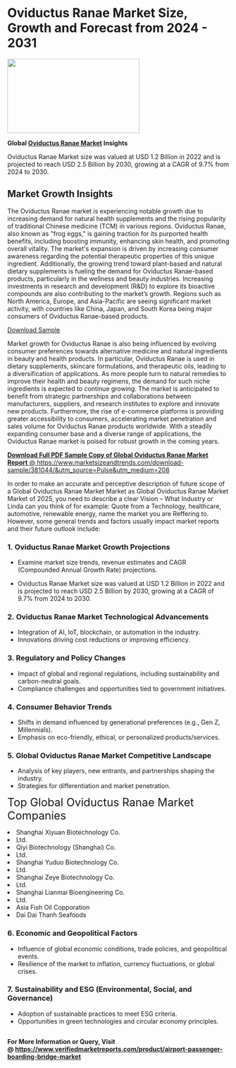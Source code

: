 <H1>Oviductus Ranae Market Size, Growth and Forecast from 2024 - 2031</H1><img class="aligncenter size-medium wp-image-584254" src="https://thirdeyenews.in/wp-content/uploads/2024/09/Global-Market-Research-300x168.jpeg" alt="" width="300" height="168" /><p><strong>Global&nbsp;<a href="https://www.marketsizeandtrends.com/download-sample/381044/&amp;utm_source=Pulse&amp;utm_medium=208">Oviductus Ranae Market</a> Insights</strong></p><p>Oviductus Ranae Market size was valued at USD 1.2 Billion in 2022 and is projected to reach USD 2.5 Billion by 2030, growing at a CAGR of 9.7% from 2024 to 2030.</p><p><h2>Market Growth Insights</h2> <p>The Oviductus Ranae market is experiencing notable growth due to increasing demand for natural health supplements and the rising popularity of traditional Chinese medicine (TCM) in various regions. Oviductus Ranae, also known as "frog eggs," is gaining traction for its purported health benefits, including boosting immunity, enhancing skin health, and promoting overall vitality. The market's expansion is driven by increasing consumer awareness regarding the potential therapeutic properties of this unique ingredient. Additionally, the growing trend toward plant-based and natural dietary supplements is fueling the demand for Oviductus Ranae-based products, particularly in the wellness and beauty industries. Increasing investments in research and development (R&D) to explore its bioactive compounds are also contributing to the market’s growth. Regions such as North America, Europe, and Asia-Pacific are seeing significant market activity, with countries like China, Japan, and South Korea being major consumers of Oviductus Ranae-based products.</p> <p><a href="download-link">Download Sample</a></p> <p>Market growth for Oviductus Ranae is also being influenced by evolving consumer preferences towards alternative medicine and natural ingredients in beauty and health products. In particular, Oviductus Ranae is used in dietary supplements, skincare formulations, and therapeutic oils, leading to a diversification of applications. As more people turn to natural remedies to improve their health and beauty regimens, the demand for such niche ingredients is expected to continue growing. The market is anticipated to benefit from strategic partnerships and collaborations between manufacturers, suppliers, and research institutes to explore and innovate new products. Furthermore, the rise of e-commerce platforms is providing greater accessibility to consumers, accelerating market penetration and sales volume for Oviductus Ranae products worldwide. With a steadily expanding consumer base and a diverse range of applications, the Oviductus Ranae market is poised for robust growth in the coming years.</p> <p><a href="get-more-link"></p><p><span class=""><strong>Download Full PDF Sample Copy of Global Oviductus Ranae Market Report</strong> @ <a href="https://www.marketsizeandtrends.com/download-sample/381044/&amp;utm_source=Pulse&amp;utm_medium=208" target="_blank">https://www.marketsizeandtrends.com/download-sample/381044/&amp;utm_source=Pulse&amp;utm_medium=208</a></span></p><p>In order to make an accurate and perceptive description of future scope of a Global&nbsp;Oviductus Ranae Market Market as Global&nbsp;Oviductus Ranae Market Market of 2025, you need to describe a clear Vision &ndash; What Industry or Linda can you think of for example: Quote from a Technology, healthcare, automotive, renewable energy, name the market you are Reffering to. However, some general trends and factors usually impact market reports and their future outlook include:</p><h3>1.&nbsp;<strong>Oviductus Ranae Market Growth Projections</strong></h3><ul><li>Examine market size trends, revenue estimates and CAGR (Compounded Annual Growth Rate) projections.</li><li><p>Oviductus Ranae Market size was valued at USD 1.2 Billion in 2022 and is projected to reach USD 2.5 Billion by 2030, growing at a CAGR of 9.7% from 2024 to 2030.</p></li></ul><h3>2.&nbsp;<strong>Oviductus Ranae Market Technological Advancements</strong></h3><ul><li>Integration of AI, IoT, blockchain, or automation in the industry.</li><li>Innovations driving cost reductions or improving efficiency.</li></ul><h3>3.&nbsp;<strong>Regulatory and Policy Changes</strong></h3><ul><li>Impact of global and regional regulations, including sustainability and carbon-neutral goals.</li><li>Compliance challenges and opportunities tied to government initiatives.</li></ul><h3>4.&nbsp;<strong>Consumer Behavior Trends</strong></h3><ul><li>Shifts in demand influenced by generational preferences (e.g., Gen Z, Millennials).</li><li>Emphasis on eco-friendly, ethical, or personalized products/services.</li></ul><h3>5.&nbsp;<strong>Global Oviductus Ranae Market Competitive Landscape</strong></h3><ul><li>Analysis of key players, new entrants, and partnerships shaping the industry.</li><li>Strategies for differentiation and market penetration.</li></ul><p data-pm-slice="1 1 []"><span style="color: inherit; font-family: inherit; font-size: 25px;">Top Global Oviductus Ranae Market Companies</span></p><div class="" data-test-id=""><p><li>Shanghai Xiyuan Biotechnology Co.</li><li> Ltd.</li><li> Qiyi Biotechnology (Shanghai) Co.</li><li> Ltd.</li><li> Shanghai Yuduo Biotechnology Co.</li><li> Ltd.</li><li> Shanghai Zeye Biotechnology Co.</li><li> Ltd.</li><li> Shanghai Lianmai Bioengineering Co.</li><li> Ltd.</li><li> Asia Fish Oil Copporation</li><li> Dai Dai Thanh Seafoods</li></p></div><h3>6.&nbsp;<strong>Economic and Geopolitical Factors</strong></h3><ul><li>Influence of global economic conditions, trade policies, and geopolitical events.</li><li>Resilience of the market to inflation, currency fluctuations, or global crises.</li></ul><h3>7.&nbsp;<strong>Sustainability and ESG (Environmental, Social, and Governance)</strong></h3><ul><li>Adoption of sustainable practices to meet ESG criteria.</li><li>Opportunities in green technologies and circular economy principles.</li></ul><h2><strong style="font-size: 14px;">For More Information or Query, Visit @&nbsp;</strong><a style="background-color: #ffffff; font-size: 14px;" href="https://www.marketsizeandtrends.com/report/oviductus-ranae-market/" target="_blank">https://www.verifiedmarketreports.com/product/airport-passenger-boarding-bridge-market</a></h2>
